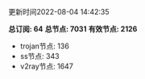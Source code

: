 更新时间2022-08-04 14:42:35

**总订阅: 64**
**总节点: 7031**
**有效节点: 2126**
- trojan节点: 136
- ss节点: 343
- v2ray节点: 1647
